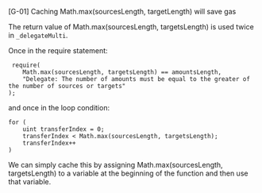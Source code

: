 [G-01] Caching Math.max(sourcesLength, targetLength) will save gas

The return value of Math.max(sourcesLength, targetsLength) is used twice in `_delegateMulti`.

Once in the require statement:

```solidity
 require(
    Math.max(sourcesLength, targetsLength) == amountsLength,
    "Delegate: The number of amounts must be equal to the greater of the number of sources or targets"
);
```

and once in the loop condition:

```solidity
for (
    uint transferIndex = 0;
    transferIndex < Math.max(sourcesLength, targetsLength);
    transferIndex++
)
```

We can simply cache this by assigning Math.max(sourcesLength, targetsLength) to a variable at the beginning of the function and then use that variable.